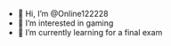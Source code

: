 - 👋 Hi, I’m @Online122228
- 👀 I’m interested in gaming
- 🌱 I’m currently learning for a final exam
<!---
Online122228/Online122228 is a ✨ special ✨ repository because its `README.md` (this file) appears on your GitHub profile.
You can click the Preview link to take a look at your changes.
--->
